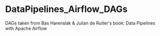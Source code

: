 # DataPipelines_Airflow_DAGs
DAGs taken from Bas Harenslak &amp; Julian de Ruiter's book: Data Pipelines with Apache Airflow
